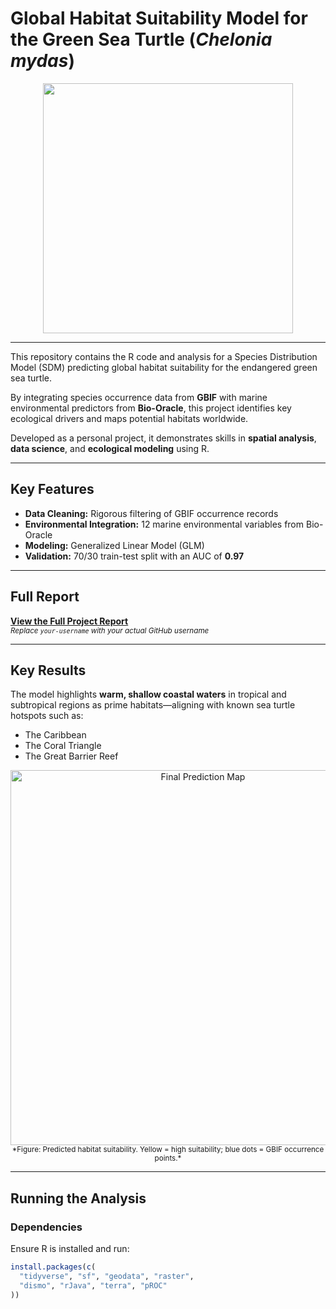 # Global Habitat Suitability Model for the Green Sea Turtle (*Chelonia mydas*)

<div align="center">
  <img src="https://i.pinimg.com/originals/79/05/05/790505ac915716df8c2dc4d4eb42d553.gif" width="400"/>
  <br>
</div>

---

This repository contains the R code and analysis for a Species Distribution Model (SDM) predicting global habitat suitability for the endangered green sea turtle.

By integrating species occurrence data from **GBIF** with marine environmental predictors from **Bio-Oracle**, this project identifies key ecological drivers and maps potential habitats worldwide.

Developed as a personal project, it demonstrates skills in **spatial analysis**, **data science**, and **ecological modeling** using R.

---

## Key Features

- **Data Cleaning:** Rigorous filtering of GBIF occurrence records  
- **Environmental Integration:** 12 marine environmental variables from Bio-Oracle  
- **Modeling:** Generalized Linear Model (GLM)  
- **Validation:** 70/30 train-test split with an AUC of **0.97**

---

## Full Report

**[View the Full Project Report](https://your-username.github.io/turtle-habitat-sdm-r/report.html)**  
<sub>*Replace `your-username` with your actual GitHub username*</sub>

---

## Key Results

The model highlights **warm, shallow coastal waters** in tropical and subtropical regions as prime habitats—aligning with known sea turtle hotspots such as:

- The Caribbean  
- The Coral Triangle  
- The Great Barrier Reef  

<div align="center">
  <img src="https://i.imgur.com/BLjLHTd.png" alt="Final Prediction Map" width="600"/>
  <br>
  <sub>*Figure: Predicted habitat suitability. Yellow = high suitability; blue dots = GBIF occurrence points.*</sub>
</div>

---

## Running the Analysis

### Dependencies
Ensure R is installed and run:
```r
install.packages(c(
  "tidyverse", "sf", "geodata", "raster", 
  "dismo", "rJava", "terra", "pROC"
))

